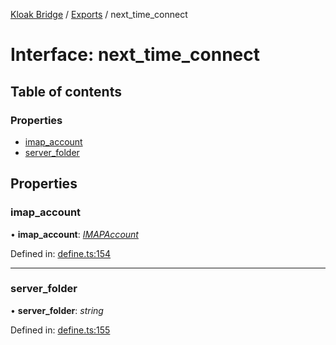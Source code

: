 [Kloak Bridge](../README.md) / [Exports](../modules.md) / next_time_connect

# Interface: next\_time\_connect

## Table of contents

### Properties

- [imap\_account](next_time_connect.md#imap_account)
- [server\_folder](next_time_connect.md#server_folder)

## Properties

### imap\_account

• **imap\_account**: [*IMAPAccount*](imapaccount.md)

Defined in: [define.ts:154](https://github.com/CoNET-project/kloak-bridge/blob/1725a9c/src/define.ts#L154)

___

### server\_folder

• **server\_folder**: *string*

Defined in: [define.ts:155](https://github.com/CoNET-project/kloak-bridge/blob/1725a9c/src/define.ts#L155)

